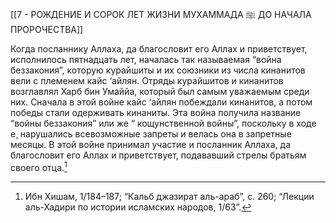 [[7 - РОЖДЕНИЕ И СОРОК ЛЕТ ЖИЗНИ МУХАММАДА ﷺ ДО НАЧАЛА ПРОРОЧЕСТВА]]

Когда посланнику Аллаха, да благословит его Аллах и приветствует, исполнилось пятнадцать лет, началась так называемая “война беззакония”, которую курайшиты и их союзники из числа кинанитов вели с племенем кайс ‘айлян. Отряды курайшитов и кинанитов возглавлял Харб бин Умаййа, который был самым уважаемым среди них. Сначала в этой войне кайс ‘айлян побеждали кинанитов, а потом победы стали одерживать кинаниты. Эта война получила название “войны беззакония” или же “ кощунственной войны”, поскольку в ходе е¸ нарушались всевозможные запреты и велась она в запретные месяцы. В этой войне принимал участие и посланник Аллаха, да благословит его Аллах и приветствует, подававший стрелы братьям своего отца.[^1]

[^1]: Ибн Хишам, 1/184–187; “Кальб джазират аль-араб”, с. 260; “Лекции аль-Хадири по истории исламских народов, 1/63”.

